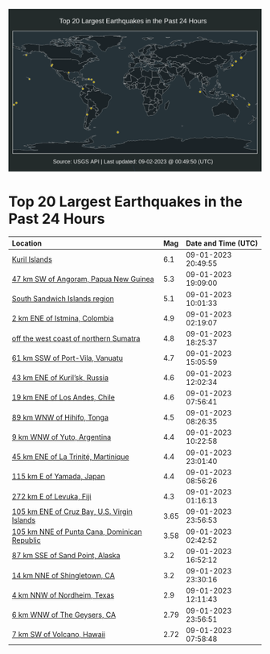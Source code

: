 ![Map](./map.png)

# Top 20 Largest Earthquakes in the Past 24 Hours

| Location | Mag | Date and Time (UTC) |
|:---|:---|:---|
| [Kuril Islands](https://earthquake.usgs.gov/earthquakes/eventpage/us7000ksrl) | 6.1 | 09-01-2023 20:49:55 |
| [47 km SW of Angoram, Papua New Guinea](https://earthquake.usgs.gov/earthquakes/eventpage/us7000ksqu) | 5.3 | 09-01-2023 19:09:00 |
| [South Sandwich Islands region](https://earthquake.usgs.gov/earthquakes/eventpage/us7000kslp) | 5.1 | 09-01-2023 10:01:33 |
| [2 km ENE of Istmina, Colombia](https://earthquake.usgs.gov/earthquakes/eventpage/us7000ksjh) | 4.9 | 09-01-2023 02:19:07 |
| [off the west coast of northern Sumatra](https://earthquake.usgs.gov/earthquakes/eventpage/us7000ksqq) | 4.8 | 09-01-2023 18:25:37 |
| [61 km SSW of Port-Vila, Vanuatu](https://earthquake.usgs.gov/earthquakes/eventpage/us7000ksnw) | 4.7 | 09-01-2023 15:05:59 |
| [43 km ENE of Kuril’sk, Russia](https://earthquake.usgs.gov/earthquakes/eventpage/us7000ksm9) | 4.6 | 09-01-2023 12:02:34 |
| [19 km ENE of Los Andes, Chile](https://earthquake.usgs.gov/earthquakes/eventpage/us7000kskb) | 4.6 | 09-01-2023 07:56:41 |
| [89 km WNW of Hihifo, Tonga](https://earthquake.usgs.gov/earthquakes/eventpage/us7000kskk) | 4.5 | 09-01-2023 08:26:35 |
| [9 km WNW of Yuto, Argentina](https://earthquake.usgs.gov/earthquakes/eventpage/us7000ksm5) | 4.4 | 09-01-2023 10:22:58 |
| [45 km ENE of La Trinité, Martinique](https://earthquake.usgs.gov/earthquakes/eventpage/us7000kss6) | 4.4 | 09-01-2023 23:01:40 |
| [115 km E of Yamada, Japan](https://earthquake.usgs.gov/earthquakes/eventpage/us7000kskn) | 4.4 | 09-01-2023 08:56:26 |
| [272 km E of Levuka, Fiji](https://earthquake.usgs.gov/earthquakes/eventpage/us7000ksjb) | 4.3 | 09-01-2023 01:16:13 |
| [105 km ENE of Cruz Bay, U.S. Virgin Islands](https://earthquake.usgs.gov/earthquakes/eventpage/pr.2023244001) | 3.65 | 09-01-2023 23:56:53 |
| [105 km NNE of Punta Cana, Dominican Republic](https://earthquake.usgs.gov/earthquakes/eventpage/pr2023244000) | 3.58 | 09-01-2023 02:42:52 |
| [87 km SSE of Sand Point, Alaska](https://earthquake.usgs.gov/earthquakes/eventpage/ak023b7sys5v) | 3.2 | 09-01-2023 16:52:12 |
| [14 km NNE of Shingletown, CA](https://earthquake.usgs.gov/earthquakes/eventpage/nc73931886) | 3.2 | 09-01-2023 23:30:16 |
| [4 km NNW of Nordheim, Texas](https://earthquake.usgs.gov/earthquakes/eventpage/tx2023rcxj) | 2.9 | 09-01-2023 12:11:43 |
| [6 km WNW of The Geysers, CA](https://earthquake.usgs.gov/earthquakes/eventpage/nc73931896) | 2.79 | 09-01-2023 23:56:51 |
| [7 km SW of Volcano, Hawaii](https://earthquake.usgs.gov/earthquakes/eventpage/hv73556002) | 2.72 | 09-01-2023 07:58:48 |
